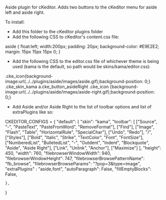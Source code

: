 Aside plugin for cKeditor.  Adds two buttons to the cKeditor menu for aside left and aside right.  

To install:

 - Add this folder to the cKeditor plugins folder
 - Add the following CSS to cKeditor's content.css file:


aside {
  float:left;
	width:200px;
	padding: 20px;
	background-color: #E9E2E2;
	margin: 15px 15px 15px 0;
}


 - Add the following CSS to the editor.css file of whichever theme is being used (kama is the default, so path would be skins/kama/editor.css):

.cke_icon{background-image:url(../../plugins/aside/images/aside.gif);background-position: 0;}
.cke_skin_kama a.cke_button_asideRight .cke_icon {background-image:url(../../plugins/aside/images/aside-right.gif);background-position: 0;}


 - Add Aside and/or Aside Right to the list of toolbar options and list of extraPlugins like so:

CKEDITOR_CONFIGS = {
    "default": {
        "skin": "kama",
        "toolbar": [
            ["Source", "-", "PasteText", "PasteFromWord", "RemoveFormat"],
            ["Find"],
            ["Image", "Flash", "Table", "HorizontalRule", "SpecialChar"],
            ["Undo", "Redo"],
            "/",
            ["Styles"],
            ["Bold", "Italic", "Strike", "TextColor", "Font", "FontSize"],
            ["NumberedList", "BulletedList", "-", "Outdent", "Indent", "Blockquote", "Aside", "Aside Right"],
            ["Link", "Unlink", "Anchor"],
            ["Maximize"]
        ],
        "height": 450,
        "width": 760,
        "filebrowserWindowWidth": 940,
        "filebrowserWindowHeight": 747,
        "filebrowserBrowsePatternName": "fb_browse",
        "filebrowserBrowseParams": "?pop=3&type=image",
        "extraPlugins" : "aside,font",
        "autoParagraph": False,
        "fillEmptyBlocks": False,

    },
}
